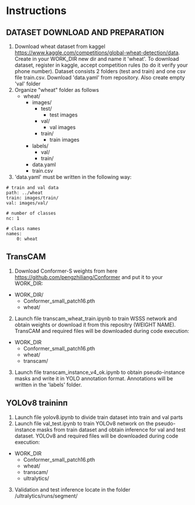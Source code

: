 # Instructions
## DATASET DOWNLOAD AND PREPARATION
1. Download wheat dataset from kaggel https://www.kaggle.com/competitions/global-wheat-detection/data. Create in your WORK_DIR new dir and name it 'wheat'. To download dataset, register in kaggle, accept competition rules (to do it verify your phone number). Dataset consists 2 folders (test and train) and one csv file train.csv. Download 'data.yaml' from repository. Also create empty 'val' folder
2. Organize "wheat" folder as follows
   - wheat/
     - images/
        - test/
          - test images
        - val/
          - val images
        - train/
          - train images
     - labels/
        - val/
        - train/
     - data.yaml
     - train.csv
3. 'data.yaml' must be written in the following way:
```
# train and val data
path: ../wheat
train: images/train/
val: images/val/

# number of classes
nc: 1

# class names
names:
    0: wheat
```

## TransCAM
1. Download Conformer-S weights from here https://github.com/pengzhiliang/Conformer and put it to your WORK_DIR:
  - WORK_DIR/
    - Conformer_small_patch16.pth
    - wheat/
2. Launch file transcam_wheat_train.ipynb to train WSSS network and obtain weights or download it from this repositry (WEIGHT NAME). TransCAM and required files will be downloaded during code execution:
  - WORK_DIR
    - Conformer_small_patch16.pth
    - wheat/
    - transcam/
3. Launch file transcam_instance_v4_ok.ipynb to obtain pseudo-instance masks and write it in YOLO annotation format. Annotations will be written in the 'labels' folder.

## YOLOv8 traininп
1. Launch file yolov8.ipynb to divide train dataset into train and val parts
2. Launch file val_test.ipynb to train YOLOv8 network on the pseudo-instance masks from train dataset and obtain inference for val and test dataset. YOLOv8 and required files will be downloaded during code execution:
  - WORK_DIR
    - Conformer_small_patch16.pth
    - wheat/
    - transcam/ 
    - ultralytics/
3. Validation and test inference locate in the folder /ultralytics/runs/segment/


